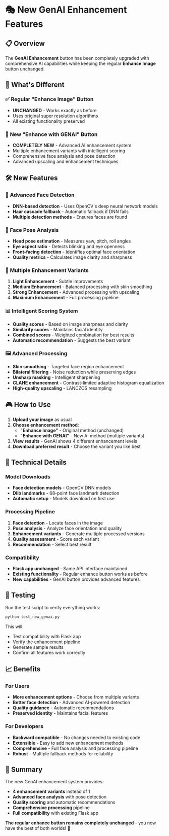 # 🎭 New GenAI Enhancement Features

## 📋 Overview

The **GenAI Enhancement** button has been completely upgraded with comprehensive AI capabilities while keeping the regular **Enhance Image** button unchanged.

## 🔄 What's Different

### ✅ **Regular "Enhance Image" Button**
- **UNCHANGED** - Works exactly as before
- Uses original super resolution algorithms
- All existing functionality preserved

### 🚀 **New "Enhance with GENAI" Button**
- **COMPLETELY NEW** - Advanced AI enhancement system
- Multiple enhancement variants with intelligent scoring
- Comprehensive face analysis and pose detection
- Advanced upscaling and enhancement techniques

## 🛠️ New Features

### 🎯 **Advanced Face Detection**
- **DNN-based detection** - Uses OpenCV's deep neural network models
- **Haar cascade fallback** - Automatic fallback if DNN fails
- **Multiple detection methods** - Ensures faces are found

### 👤 **Face Pose Analysis**
- **Head pose estimation** - Measures yaw, pitch, roll angles
- **Eye aspect ratio** - Detects blinking and eye openness
- **Front-facing detection** - Identifies optimal face orientation
- **Quality metrics** - Calculates image clarity and sharpness

### 🔄 **Multiple Enhancement Variants**
1. **Light Enhancement** - Subtle improvements
2. **Medium Enhancement** - Balanced processing with skin smoothing
3. **Strong Enhancement** - Advanced processing with upscaling
4. **Maximum Enhancement** - Full processing pipeline

### 📊 **Intelligent Scoring System**
- **Quality scores** - Based on image sharpness and clarity
- **Similarity scores** - Maintains facial identity
- **Combined scores** - Weighted combination for best results
- **Automatic recommendation** - Suggests the best variant

### 🖼️ **Advanced Processing**
- **Skin smoothing** - Targeted face region enhancement
- **Bilateral filtering** - Noise reduction while preserving edges
- **Unsharp masking** - Intelligent sharpening
- **CLAHE enhancement** - Contrast-limited adaptive histogram equalization
- **High-quality upscaling** - LANCZOS resampling

## 🎮 How to Use

1. **Upload your image** as usual
2. **Choose enhancement method**:
   - **"Enhance Image"** - Original method (unchanged)
   - **"Enhance with GENAI"** - New AI method (multiple variants)
3. **View results** - GenAI shows 4 different enhancement levels
4. **Download preferred result** - Choose the variant you like best

## 🔧 Technical Details

### **Model Downloads**
- **Face detection models** - OpenCV DNN models
- **Dlib landmarks** - 68-point face landmark detection
- **Automatic setup** - Models download on first use

### **Processing Pipeline**
1. **Face detection** - Locate faces in the image
2. **Pose analysis** - Analyze face orientation and quality
3. **Enhancement variants** - Generate multiple processed versions
4. **Quality assessment** - Score each variant
5. **Recommendation** - Select best result

### **Compatibility**
- **Flask app unchanged** - Same API interface maintained
- **Existing functionality** - Regular enhance button works as before
- **New capabilities** - GenAI button provides advanced features

## 🧪 Testing

Run the test script to verify everything works:

```bash
python test_new_genai.py
```

This will:
- Test compatibility with Flask app
- Verify the enhancement pipeline
- Generate sample results
- Confirm all features work correctly

## 📈 Benefits

### **For Users**
- **More enhancement options** - Choose from multiple variants
- **Better face detection** - Advanced AI-powered detection
- **Quality guidance** - Automatic recommendations
- **Preserved identity** - Maintains facial features

### **For Developers**
- **Backward compatible** - No changes needed to existing code
- **Extensible** - Easy to add new enhancement methods
- **Comprehensive** - Full face analysis and processing pipeline
- **Robust** - Multiple fallback methods for reliability

## 🎉 Summary

The new GenAI enhancement system provides:
- **4 enhancement variants** instead of 1
- **Advanced face analysis** with pose detection
- **Quality scoring** and automatic recommendations
- **Comprehensive processing** pipeline
- **Full compatibility** with existing Flask app

**The regular enhance button remains completely unchanged** - you now have the best of both worlds! 🌟 